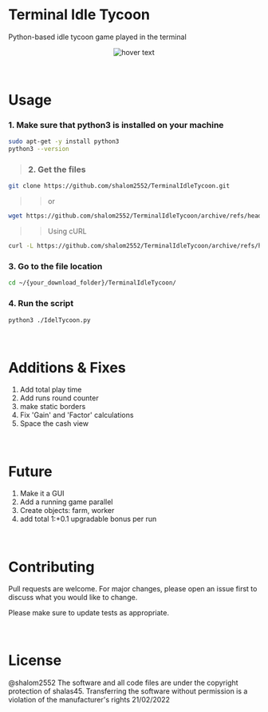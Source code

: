 # Terminal Idle Tycoon
Python-based idle tycoon game played in the terminal

<p align="center">
  <img src="https://i.ibb.co/jgz57S9/Screenshot-2022-02-21-180649.png" title="hover text">
</p>

<br>

# Usage
### 1. Make sure that python3 is installed on your machine
```bash
sudo apt-get -y install python3 
python3 --version
```
>### 2. Get the files

```bash
git clone https://github.com/shalom2552/TerminalIdleTycoon.git
```
>> or
```bash
wget https://github.com/shalom2552/TerminalIdleTycoon/archive/refs/heads/main.zip
```
>> Using cURL
```bash
curl -L https://github.com/shalom2552/TerminalIdleTycoon/archive/refs/heads/main.zip
```
### 3. Go to the file location
```bash
cd ~/{your_download_folder}/TerminalIdleTycoon/
```
### 4. Run the script
```bash
python3 ./IdelTycoon.py
```
<br>

# Additions & Fixes
  1. Add total play time 
  2. Add runs round counter
  3. make static borders
  4. Fix 'Gain' and 'Factor' calculations
  5. Space the cash view

<br>
  
# Future
  1. Make it a GUI
  2. Add a running game parallel
  3. Create objects: farm, worker
  4. add total 1:+0.1 upgradable bonus per run
  
<br>

# Contributing
Pull requests are welcome. For major changes, please open an issue first to discuss what you would like to change.

Please make sure to update tests as appropriate.

<br>

# License
@shalom2552 The software and all code files are under the copyright protection of shalas45. Transferring the software without permission is a violation of the manufacturer's rights 21/02/2022
